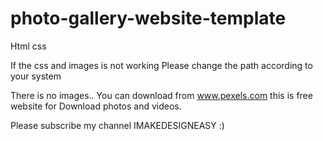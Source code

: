 # photo-gallery-website-template
Html css

If the css and images is not working
Please change the path according to your system

There is no images.. 
You can download from
www.pexels.com this is free website for 
Download photos and videos. 

Please subscribe my channel
IMAKEDESIGNEASY :) 

